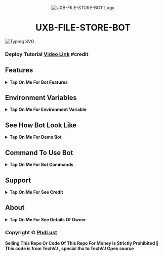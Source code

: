 <p align="center">
  <img src="https://graph.org/file/70a8d686639e4dfbc57b9.jpg" alt="UXB-FILE-STORE-BOT Logo">
</p>
<h1 align="center">
  UXB-FILE-STORE-BOT
</h1>

![Typing SVG](https://readme-typing-svg.herokuapp.com/?lines=Welcome+To+UXB-FILE-STORE-BOT;A+Highly+Advance+File+Store+Bot;Made+By+Yt-@Phdlust!;With+Clone+Feature+Stream/Download+Link;Custom+Url+Shortner+Auto+Delete+Feature;A+Bot+With+Fully+Advanced+Feature!;Must+Give+Credit+To+Tech+VJ;Because+He+Public+The+Paid+Repo;Thank+You!)
</p>

### Deploy Tutorial [Video Link](https://youtu.be/VxAn9VcYtQg) #credit

## Features

<b><details><summary>Tap On Me For Bot Features</summary>
 
- [x] Permanent Link By Using Website [ Premium Feature] 
- [x] Clone Feature Added [ Premium Feature] 
- [x] Token Verification Feature 
- [x] Stram Feature Added With Many Player Support
- [x] Custom Url Shortner Support Any User Can Add His Own Shortner
- [x] Batch Support Added, Any User Can Use Batch By Making Bot Admin In His File Store Channel
- [x] Auto Delete Feature Added
- [x] Custom Start Message With Picture And Buttons
</b>
</details>

## Environment Variables

<b><details><summary>Tap On Me For Environment Variable</summary>

- `API_ID` : Get From [my.telegram.org](https://my.telegram.org)
- `API_HASH` : Get From [my.telegram.org](https://my.telegram.org)
- `BOT_TOKEN` : Get From [BotFather](https://telegram.me/BotFather)
- `BOT_USERNAME` : Your Bot Username Without @
- `DB_URI` : Mongodb Database Url For Main Bot [Tutorial Watch Here](https://youtu.be/I36_OTWvT2w)
- `CDB_URI` : Mongodb Database Url For Clone Bot [Tutorial Watch Here](https://youtu.be/I36_OTWvT2w)
- `ADMINS` : It mean Admin/Owner Id For Broadcasting Message.
- `LOG_CHANNEL` : Log channel id start with -100xxxxxx
- `BIN_CHANNEL` : Bin channel id start with -100xxxxxx
- `FILE_STORE_CHANNEL` : File Store Channel id start with -100xxxxxx
- `FQDN` : Your Server App Link Without https://
- `AUTO_DELETE` : Time In Minutes
- `AUTO_DELETE_TIME` : Time In Seconds
- `PYTHON_VERSION` : This Variable Is Only For Render, Value IS `3.10.8`
- `PORT` : This Variable Is Only For Render, Value IS `8080`
</b>
</details>

## See How Bot Look Like

<b><details><summary>Tap On Me For Demo Bot</summary></b>

<img src="https://graph.org/file/bb9c59043c52072e8dc93.jpg" alt="Bot Demo">
<img src="https://graph.org/file/295e41dfab93acf42a111.jpg" alt="Bot Demo">
<img src="https://graph.org/file/ccc1b6ab4967a7d155ab8.jpg" alt="Bot Demo">
<img src="https://graph.org/file/75db5257c39436b734b49.jpg" alt="Bot Demo">
<img src="https://graph.org/file/1ce62a17012ed5723aaca.jpg" alt="Bot Demo">
</details>

## Command To Use Bot

<b><details><summary>Tap On Me For Bot Commands</summary>

🖍️ Main Bot Commands :-

- `/start` : By This Command You Can Check Bot Is Alive Or Not
- `/link` : By This Command You Can Generate A Shareable Link Of File By Replying This Command To That File
- `/batch` : By This Command You Can Generate Multiple File Shareable Link At A Time [Use Like This /batch (first post link) (last post link)]
- `/base_site` : By This Command You Can Set Your Url Shortner Domain [Use Like This /base_site domain.com]
- `/api` : By This Command You Can Set Your Url Shortner Api [Use Like This /api (your api key)]
- `/deletecloned` : By This Command You Can Delete Your Cloned Bot [Use Like This /deletecloned (your bot token)]
- `/broadcast` : By Using This Command You Can Broadcast A Message To Your Bot User, Reply This Command To Broadcast Message [Owner Only Command]

🖍️ Clone Bot Commands :- 

- `/start` : By This Command You Can Check Bot Is Alive Or Not
- `/link` : By This Command You Can Generate A Shareable Link Of File By Replying This Command To That File
- `/base_site` : By This Command You Can Set Your Url Shortner Domain [Use Like This /base_site domain.com]
- `/api` : By This Command You Can Set Your Url Shortner Api [Use Like This /api (your api key)]
- `/broadcast` : By Using This Command You Can Broadcast A Message To Your Bot User, Reply This Command To Broadcast Message [Clone Bot Owner Only Command]

</b>
</details>

## Support

<b><details><summary>Tap On Me For See Credit</summary>

💝 Credit Goes To [PhdLust](https://telegram.me/UltroidxTeam)

🖍️ This Code Is Fully Written Or Coded And Public By [PhdLust](https://telegram.me/UltroidxTeam) So Don't Forgot To Give Credit

💖 And Thank You So Much To All Who Help In This Journey 💕

Copyright ©️ [PhdLust](https://telegram.me/UltroidxTeam)

</b>
</details>

## About

<b><details><summary>Tap On Me For See Details Of Owner</summary>

- YouTube Channel : [PhdLust](https://youtube.com/@Phdlust)
- Telegram Channel : [VJ Botz](https://telegram.me/ultroid_Official)
- Contact Link : [King VJ](https://telegram.me/UltroidxTeam)
- Instagram Id Link : [PhdLust](https://instagram.com/tech.vj) #credited TechVJ

</b>
</details>


### Copyright ©️ [PhdLust](https://telegram.me/UltroidxTeam)

<b>Selling This Repo Or Code Of This Repo For Money Is Strictly Prohibited 🚫</b>
<b>This code is from TechVJ , special thx to TechVJ </b>
<b> Open source </b>

